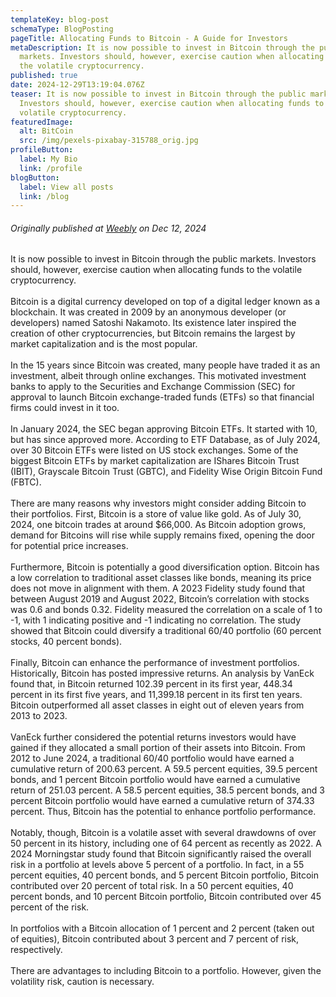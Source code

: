 ```yaml
---
templateKey: blog-post
schemaType: BlogPosting
pageTitle: Allocating Funds to Bitcoin - A Guide for Investors
metaDescription: It is now possible to invest in Bitcoin through the public
  markets. Investors should, however, exercise caution when allocating funds to
  the volatile cryptocurrency.
published: true
date: 2024-12-29T13:19:04.076Z
teaser: It is now possible to invest in Bitcoin through the public markets.
  Investors should, however, exercise caution when allocating funds to the
  volatile cryptocurrency.
featuredImage:
  alt: BitCoin
  src: /img/pexels-pixabay-315788_orig.jpg
profileButton:
  label: My Bio
  link: /profile
blogButton:
  label: View all posts
  link: /blog
---
```

###### *Originally published at [Weebly](https://chrisconoverhudson.weebly.com/blog/allocating-funds-to-bitcoin-a-guide-for-investors) on Dec 12, 2024*

It is now possible to invest in Bitcoin through the public markets. Investors should, however, exercise caution when allocating funds to the volatile cryptocurrency.\
\
Bitcoin is a digital currency developed on top of a digital ledger known as a blockchain. It was created in 2009 by an anonymous developer (or developers) named Satoshi Nakamoto. Its existence later inspired the creation of other cryptocurrencies, but Bitcoin remains the largest by market capitalization and is the most popular.\
\
In the 15 years since Bitcoin was created, many people have traded it as an investment, albeit through online exchanges. This motivated investment banks to apply to the Securities and Exchange Commission (SEC) for approval to launch Bitcoin exchange-traded funds (ETFs) so that financial firms could invest in it too.\
\
In January 2024, the SEC began approving Bitcoin ETFs. It started with 10, but has since approved more. According to ETF Database, as of July 2024, over 30 Bitcoin ETFs were listed on US stock exchanges. Some of the biggest Bitcoin ETFs by market capitalization are IShares Bitcoin Trust (IBIT), Grayscale Bitcoin Trust (GBTC), and Fidelity Wise Origin Bitcoin Fund (FBTC).\
\
There are many reasons why investors might consider adding Bitcoin to their portfolios. First, Bitcoin is a store of value like gold. As of July 30, 2024, one bitcoin trades at around $66,000. As Bitcoin adoption grows, demand for Bitcoins will rise while supply remains fixed, opening the door for potential price increases.\
\
Furthermore, Bitcoin is potentially a good diversification option. Bitcoin has a low correlation to traditional asset classes like bonds, meaning its price does not move in alignment with them. A 2023 Fidelity study found that between August 2019 and August 2022, Bitcoin’s correlation with stocks was 0.6 and bonds 0.32. Fidelity measured the correlation on a scale of 1 to -1, with 1 indicating positive and -1 indicating no correlation. The study showed that Bitcoin could diversify a traditional 60/40 portfolio (60 percent stocks, 40 percent bonds).\
\
Finally, Bitcoin can enhance the performance of investment portfolios. Historically, Bitcoin has posted impressive returns. An analysis by VanEck found that, in Bitcoin returned 102.39 percent in its first year, 448.34 percent in its first five years, and 11,399.18 percent in its first ten years. Bitcoin outperformed all asset classes in eight out of eleven years from 2013 to 2023.\
\
VanEck further considered the potential returns investors would have gained if they allocated a small portion of their assets into Bitcoin. From 2012 to June 2024, a traditional 60/40 portfolio would have earned a cumulative return of 200.63 percent. A 59.5 percent equities, 39.5 percent bonds, and 1 percent Bitcoin portfolio would have earned a cumulative return of 251.03 percent. A 58.5 percent equities, 38.5 percent bonds, and 3 percent Bitcoin portfolio would have earned a cumulative return of 374.33 percent. Thus, Bitcoin has the potential to enhance portfolio performance.\
\
Notably, though, Bitcoin is a volatile asset with several drawdowns of over 50 percent in its history, including one of 64 percent as recently as 2022. A 2024 Morningstar study found that Bitcoin significantly raised the overall risk in a portfolio at levels above 5 percent of a portfolio. In fact, in a 55 percent equities, 40 percent bonds, and 5 percent Bitcoin portfolio, Bitcoin contributed over 20 percent of total risk. In a 50 percent equities, 40 percent bonds, and 10 percent Bitcoin portfolio, Bitcoin contributed over 45 percent of the risk.\
\
In portfolios with a Bitcoin allocation of 1 percent and 2 percent (taken out of equities), Bitcoin contributed about 3 percent and 7 percent of risk, respectively.\
\
There are advantages to including Bitcoin to a portfolio. However, given the volatility risk, caution is necessary.